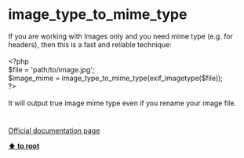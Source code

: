 # image_type_to_mime_type




<div class="phpcode"><span class="html">
If you are working with Images only and you need mime type (e.g. for headers), then this is a fast and reliable technique:<br> <br><span class="default">&lt;?php<br>$file </span><span class="keyword">= </span><span class="string">&apos;path/to/image.jpg&apos;</span><span class="keyword">;<br></span><span class="default">$image_mime </span><span class="keyword">= </span><span class="default">image_type_to_mime_type</span><span class="keyword">(</span><span class="default">exif_imagetype</span><span class="keyword">(</span><span class="default">$file</span><span class="keyword">));<br></span><span class="default">?&gt;<br></span><br>It will output true image mime type even if you rename your image file.</span>
</div>
  

#

[Official documentation page](https://www.php.net/manual/en/function.image-type-to-mime-type.php)

**[⬆ to root](/)**